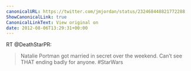 ```yaml
---
canonicalURL: https://twitter.com/jmjordan/status/232468448821772288
ShowCanonicalLink: true
CanonicalLinkText: View original on
date: 2012-08-06T13:29:31+00:00
---
```

RT @DeathStarPR:
> Natalie Portman got married in secret over the weekend. Can’t see THAT ending badly for anyone. #StarWars
